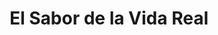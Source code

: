 ---
title: "El Sabor de la Vida Real"
url: /chincha-alta/el-sabor-de-la-vida-real/
shop: comodidad
---